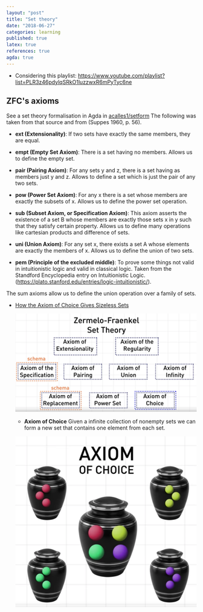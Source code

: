 ```yaml
---
layout: "post"
title: "Set theory"
date: "2018-06-27"
categories: learning
published: true
latex: true
references: true
agda: true
---
```


<div class="references" markdown="1">

- Considering this playlist: https://www.youtube.com/playlist?list=PLR3z46pdylqSRkO1luzzwxR6mPyTyc6ne

## **ZFC's axioms**

 See a set theory formalisation in Agda in [acalles1/setform](https://github.com/acalles1/setform)
 The following was taken from that source and from (Suppes 1960, p. 56).

  - **ext (Extensionality)**: If two sets have exactly the same members,
   they are equal.

   - **empt (Empty Set Axiom)**: There is a set having no
   members. Allows us to define the empty set.

   - **pair (Pairing Axiom)**: For any sets y and z, there is a set having
   as members just y and z. Allows to define a set which is just
   the pair of any two sets.

   - **pow (Power Set Axiom)**: For any x there is a set whose members are
   exactly the subsets of x. Allows us to define the power set
   operation.

   - **sub (Subset Axiom, or Specification Axiom)**: This axiom asserts the
   existence of a set B whose members are exactly those sets x in y
   such that they satisfy certain property. Allows us to define
   many operations like cartesian products and difference of sets.

   - **uni (Union Axiom)**: For any set x, there exists a set A whose
   elements are exactly the members of x. Allows us to define the
   union of two sets.

  - **pem (Principle of the excluded middle)**: To prove some things
   not valid in intuitionistic logic and valid in classical logic. Taken
   from the Standford Encyclopedia entry on Intuitionistic Logic.
   (https://plato.stanford.edu/entries/logic-intuitionistic/).

   The sum axioms allow us to define the union operation
   over a family of sets.

- [How the Axiom of Choice Gives Sizeless Sets](https://www.youtube.com/embed/hcRZadc5KpI)

  ![](/assets/png-images/2018-06-27-learning-set-theory-fba52c79.png)

  - **Axiom of Choice** Given a infinite collection of nonempty sets we can
  form a new set that contains one element from each set.

  ![](/assets/png-images/2018-06-27-learning-set-theory-7cb7b20d.png)

</div>
